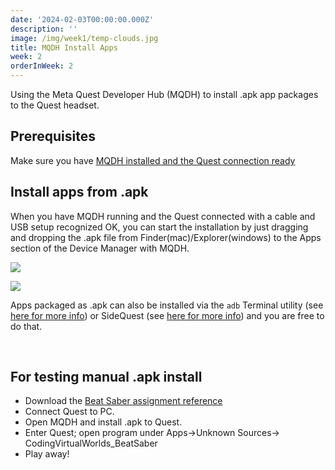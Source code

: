 ```yaml
---
date: '2024-02-03T00:00:00.000Z'
description: ''
image: /img/week1/temp-clouds.jpg
title: MQDH Install Apps
week: 2
orderInWeek: 2
---
```


Using the Meta Quest Developer Hub (MQDH) to install .apk app packages to the Quest headset.

## Prerequisites

Make sure you have [MQDH installed and the Quest connection ready](/week2/gettingstarted-quest-developer/)

## Install apps from .apk

When you have MQDH running and the Quest connected with a cable and USB setup recognized OK, you can start the installation by just dragging and dropping the .apk file from Finder(mac)/Explorer(windows) to the Apps section of the Device Manager with MQDH.

![](/img/additional/mqdh-install-apk1.png)

![](/img/additional/mqdh-install-apk2.png)

Apps packaged as .apk can also be installed via the `adb` Terminal utility (see [here for more info](https://developer.oculus.com/documentation/native/android/ts-adb/)) or SideQuest (see [here for more info](https://www.uploadvr.com/sideloading-quest-how-to/)) and you are free to do that.

 

## For testing manual .apk install

* Download the [Beat Saber assignment reference](https://dl.dropboxusercontent.com/s/gfe7v0vynfopti6/CVW_BeatSaber_20210904.apk?dl=0)
* Connect Quest to PC.
* Open MQDH and install .apk to Quest.
* Enter Quest; open program under Apps->Unknown Sources-> CodingVirtualWorlds\_BeatSaber
* Play away!
